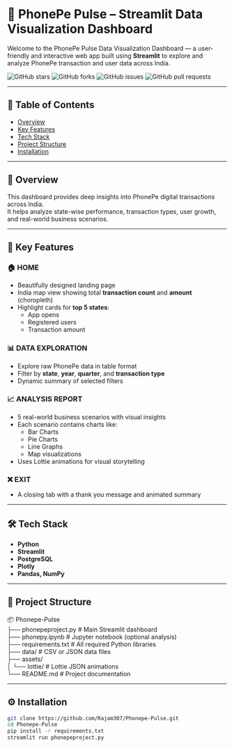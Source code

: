 # 📱 PhonePe Pulse – Streamlit Data Visualization Dashboard

Welcome to the PhonePe Pulse Data Visualization Dashboard — a user-friendly and interactive web app built using **Streamlit** to explore and analyze PhonePe transaction and user data across India.

![GitHub stars](https://img.shields.io/github/stars/Rajam307/Phonepe-Pulse?style=social)
![GitHub forks](https://img.shields.io/github/forks/Rajam307/Phonepe-Pulse?style=social)
![GitHub issues](https://img.shields.io/github/issues/Rajam307/Phonepe-Pulse)
![GitHub pull requests](https://img.shields.io/github/issues-pr/Rajam307/Phonepe-Pulse)

---

## 📑 Table of Contents
- [Overview](#overview)
- [Key Features](#-key-features)
- [Tech Stack](#-tech-stack)
- [Project Structure](#-project-structure)
- [Installation](#-installation)

---

## 🌟 Overview
This dashboard provides deep insights into PhonePe digital transactions across India.  
It helps analyze state-wise performance, transaction types, user growth, and real-world business scenarios.

---

## 🚀 Key Features

### 🏠 HOME
- Beautifully designed landing page
- India map view showing total **transaction count** and **amount** (choropleth)
- Highlight cards for **top 5 states**:
  - App opens
  - Registered users
  - Transaction amount

### 📊 DATA EXPLORATION
- Explore raw PhonePe data in table format
- Filter by **state**, **year**, **quarter**, and **transaction type**
- Dynamic summary of selected filters

### 📈 ANALYSIS REPORT
- 5 real-world business scenarios with visual insights
- Each scenario contains charts like:
  - Bar Charts
  - Pie Charts
  - Line Graphs
  - Map visualizations
- Uses Lottie animations for visual storytelling

### ❌ EXIT
- A closing tab with a thank you message and animated summary

---

## 🛠️ Tech Stack
- **Python**  
- **Streamlit**  
- **PostgreSQL**  
- **Plotly**  
- **Pandas, NumPy**  

---

## 📁 Project Structure
📦 Phonepe-Pulse  
├── phonepeproject.py # Main Streamlit dashboard  
├── phonepy.ipynb # Jupyter notebook (optional analysis)  
├── requirements.txt # All required Python libraries  
├── data/ # CSV or JSON data files  
├── assets/  
│ └── lottie/ # Lottie JSON animations  
└── README.md # Project documentation  

---

## ⚙️ Installation
```bash
git clone https://github.com/Rajam307/Phonepe-Pulse.git
cd Phonepe-Pulse
pip install -r requirements.txt
streamlit run phonepeproject.py




